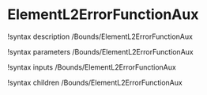 <!-- MOOSE Documentation Stub: Remove this when content is added. -->

# ElementL2ErrorFunctionAux
!syntax description /Bounds/ElementL2ErrorFunctionAux

!syntax parameters /Bounds/ElementL2ErrorFunctionAux

!syntax inputs /Bounds/ElementL2ErrorFunctionAux

!syntax children /Bounds/ElementL2ErrorFunctionAux
